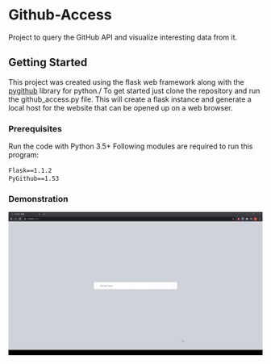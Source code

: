 # Github-Access
Project to query the GitHub API and visualize interesting data from it.

## Getting Started

This project was created using the flask web framework along with the [pygithub](https://pygithub.readthedocs.io/en/latest/introduction.html) library for python./ 
To get started just clone the repository and run the github_access.py file. This will create a flask instance and generate a local host for the website that can be opened up on a web browser. 

### Prerequisites
Run the code with Python 3.5+
Following modules are required to run this program:

```
Flask==1.1.2
PyGithub==1.53
```


### Demonstration

![alt text](images/website-footage.gif)
